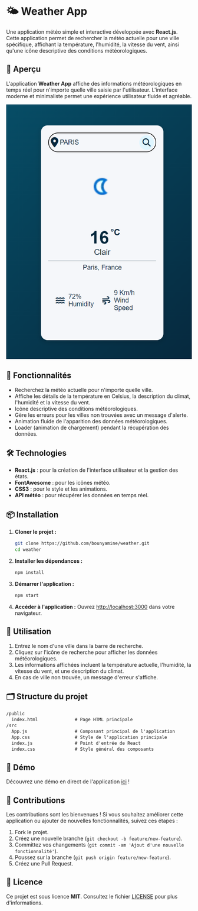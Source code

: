 # 🌤 Weather App

Une application météo simple et interactive développée avec **React.js**. Cette application permet de rechercher la météo actuelle pour une ville spécifique, affichant la température, l'humidité, la vitesse du vent, ainsi qu'une icône descriptive des conditions météorologiques.

## 🎨 Aperçu

L'application **Weather App** affiche des informations météorologiques en temps réel pour n'importe quelle ville saisie par l'utilisateur. L'interface moderne et minimaliste permet une expérience utilisateur fluide et agréable.

![Weather App Screenshot](https://github.com/bounyamine/weather/blob/master/public/screenshots/screen.png)

## 🚀 Fonctionnalités

- Recherchez la météo actuelle pour n'importe quelle ville.
- Affiche les détails de la température en Celsius, la description du climat, l'humidité et la vitesse du vent.
- Icône descriptive des conditions météorologiques.
- Gère les erreurs pour les villes non trouvées avec un message d'alerte.
- Animation fluide de l'apparition des données météorologiques.
- Loader (animation de chargement) pendant la récupération des données.

## 🛠️ Technologies

- **React.js** : pour la création de l'interface utilisateur et la gestion des états.
- **FontAwesome** : pour les icônes météo.
- **CSS3** : pour le style et les animations.
- **API météo** : pour récupérer les données en temps réel.

## 📦 Installation

1. **Cloner le projet :**

   ```bash
   git clone https://github.com/bounyamine/weather.git
   cd weather
   ```

2. **Installer les dépendances :**

   ```bash
   npm install
   ```

3. **Démarrer l'application :**

   ```bash
   npm start
   ```

4. **Accéder à l'application :**
   Ouvrez [http://localhost:3000](http://localhost:3000) dans votre navigateur.

## 📖 Utilisation

1. Entrez le nom d'une ville dans la barre de recherche.
2. Cliquez sur l'icône de recherche pour afficher les données météorologiques.
3. Les informations affichées incluent la température actuelle, l'humidité, la vitesse du vent, et une description du climat.
4. En cas de ville non trouvée, un message d'erreur s'affiche.

## 🗂 Structure du projet

```
/public
  index.html              # Page HTML principale
/src
  App.js                  # Composant principal de l'application
  App.css                 # Style de l'application principale
  index.js                # Point d'entrée de React
  index.css               # Style général des composants
```

## 🎥 Démo

Découvrez une démo en direct de l'application [ici](https://your-demo-url.com) !

## 🤝 Contributions

Les contributions sont les bienvenues ! Si vous souhaitez améliorer cette application ou ajouter de nouvelles fonctionnalités, suivez ces étapes :

1. Fork le projet.
2. Créez une nouvelle branche (`git checkout -b feature/new-feature`).
3. Committez vos changements (`git commit -am 'Ajout d'une nouvelle fonctionnalité'`).
4. Poussez sur la branche (`git push origin feature/new-feature`).
5. Créez une Pull Request.

## 📄 Licence

Ce projet est sous licence **MIT**. Consultez le fichier [LICENSE](./LICENSE) pour plus d'informations.
